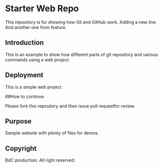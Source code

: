 # Starter Web Repo

This repository is for showing how Git and GitHub work.
Adding a new line. And another one from feature.

## Introduction

This is an example to show how different parts of git repository and various commands using a web project.

## Deployment

This is a simple web project.

##How to continue

Please fork this repository and then issue pull requestfor review.

## Purpose

Sample website with plenty of files for demos.

## Copyright

BdC production. All right reserved.
